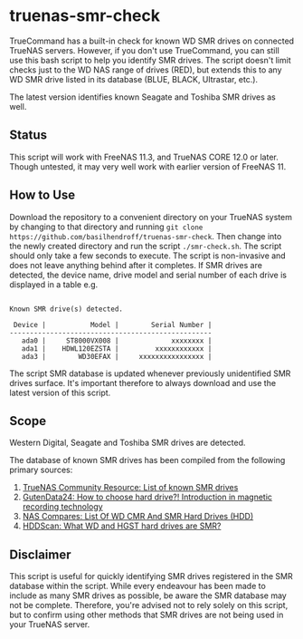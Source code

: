 # truenas-smr-check
TrueCommand has a built-in check for known WD SMR drives on connected TrueNAS servers. However, if you don't use TrueCommand, you can still use this bash script to help you identify SMR drives. The script doesn't limit checks just to the WD NAS range of drives (RED), but extends this to any WD SMR drive listed in its database (BLUE, BLACK, Ultrastar, etc.). 

The latest version identifies known Seagate and Toshiba SMR drives as well.

## Status
This script will work with FreeNAS 11.3, and TrueNAS CORE 12.0 or later. Though untested, it may very well work with earlier version of FreeNAS 11.

## How to Use
Download the repository to a convenient directory on your TrueNAS system by changing to that directory and running `git clone https://github.com/basilhendroff/truenas-smr-check`. Then change into the newly created directory and run the script `./smr-check.sh`. The script should only take a few seconds to execute. The script is non-invasive and does not leave anything behind after it completes. If SMR drives are detected, the device name, drive model and serial number of each drive is displayed in a table e.g.
```

Known SMR drive(s) detected.

 Device |           Model |        Serial Number |
--------------------------------------------------
   ada0 |     ST8000VX008 |             xxxxxxxx |
   ada1 |    HDWL120EZSTA |         xxxxxxxxxxxx |
   ada3 |        WD30EFAX |     xxxxxxxxxxxxxxxx |
```
The script SMR database is updated whenever previously unidentified SMR drives surface. It's important therefore to always download and use the latest version of this script. 

## Scope
Western Digital, Seagate and Toshiba SMR drives are detected.

The database of known SMR drives has been compiled from the following primary sources:
1. [TrueNAS Community Resource: List of known SMR drives](https://www.truenas.com/community/resources/list-of-known-smr-drives.141/)
2. [GutenData24: How to сhoose hard drive?! Introduction in magnetic recording technology](https://gutendata.de/portfolio-item/how-to-shoose-hard-drive-introduction-in-magnetic-recording-technology-that-maybe-you-heard-on-pmr-cmr-and-epmr-smr-hamr-and-mamr-tdmr-and-bpmr/)
3. [NAS Compares: List Of WD CMR And SMR Hard Drives (HDD)](https://nascompares.com/answer/list-of-wd-cmr-and-smr-hard-drives-hdd/)
4. [HDDScan: What WD and HGST hard drives are SMR?](https://hddscan.com/blog/2020/hdd-wd-smr.html)

## Disclaimer
This script is useful for quickly identifying SMR drives registered in the SMR database within the script. While every endeavour has been made to include as many SMR drives as possible, be aware the SMR database may not be complete. Therefore, you're advised not to rely solely on this script, but to confirm using other methods that SMR drives are not being used in your TrueNAS server.
